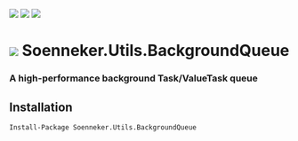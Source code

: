 [![](https://img.shields.io/nuget/v/Soenneker.Utils.BackgroundQueue.svg?style=for-the-badge)](https://www.nuget.org/packages/Soenneker.Utils.BackgroundQueue/)
[![](https://img.shields.io/github/actions/workflow/status/soenneker/soenneker.utils.backgroundqueue/publish-package.yml?style=for-the-badge)](https://github.com/soenneker/soenneker.utils.backgroundqueue/actions/workflows/publish-package.yml)
[![](https://img.shields.io/nuget/dt/Soenneker.Utils.BackgroundQueue.svg?style=for-the-badge)](https://www.nuget.org/packages/Soenneker.Utils.BackgroundQueue/)

# ![](https://user-images.githubusercontent.com/4441470/224455560-91ed3ee7-f510-4041-a8d2-3fc093025112.png) Soenneker.Utils.BackgroundQueue
### A high-performance background Task/ValueTask queue

## Installation

```
Install-Package Soenneker.Utils.BackgroundQueue
```
